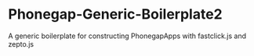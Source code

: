 # Phonegap-Generic-Boilerplate2
A generic boilerplate for constructing PhonegapApps with fastclick.js and zepto.js
